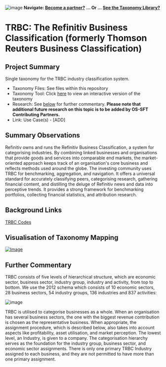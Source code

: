 ![image](https://user-images.githubusercontent.com/112073913/188821900-0c411acf-fbdd-4163-adc9-3ba4e2be78df.png)
**Navigate: [Become a partner?](https://github.com/OS-SFT/06-COLLABORATORS-PARTNERS)**
**... Or ... [See the Taxonomy Library?](https://github.com/orgs/OS-SFT/projects/2)**

# TRBC: The Refinitiv Business Classification (formerly Thomson Reuters Business Classification)

## Project Summary

Single taxonomy for the TRBC industry classification system.
- Taxonomy Files: See files within this repository
- Taxonomy Tool: Click [here](https://os-sft.solidatus.com/viewer/share/Pek1oio1p1VhDAg4AXWprpp4okYzEZfi) to view an interactive version of the taxonomy
- Research: See [below](https://github.com/OS-SFT/Taxonomy-Mappings-Library/tree/main/Industry%20Classification%20Taxonomies/TRBC#further-commentary) for further commentary. **Please note that additional future research on this topic is to be added by OS-SFT Contributing Partners.**
- Link: Use Case(s) - [ADD]

## Summary Observations
Refinitiv owns and runs the Refinitiv Business Classification, a system for categorising industries. By combining linked businesses and organisations that provide goods and services into comparable end markets, the market-oriented approach keeps track of an organisation's core business and reflects methods used around the globe.
The investing community uses TRBC for benchmarking, aggregation, and navigation. It offers a universal standard for accurately classifying peers, categorising research, gathering financial content, and distilling the deluge of Refinitiv news and data into perceptive trends. It provides a strong framework for benchmarking portfolios, collecting financial statistics, and attribution research.

## Background Links
[TRBC Codes](https://www.refinitiv.com/content/dam/marketing/en_us/documents/quick-reference-guides/trbc-business-classification-quick-guide.pdf)

## Visualisation of Taxonomy Mapping

[![Image](https://user-images.githubusercontent.com/112077283/193853733-c1c61e34-46df-415b-8eb3-e3094cda010d.png "Click to open interactive Taxonomy Tool")](https://os-sft.solidatus.com/viewer/share/Pek1oio1p1VhDAg4AXWprpp4okYzEZfi)

## Further Commentary
TRBC consists of five levels of hierarchical structure, which are economic sector, business sector, industry group, industry and activity, from top to bottom. We use the 2012 schema which consists of 10 economic sectors, 28 business sectors, 54 industry groups, 136 industries and 837 activities:

![image](https://user-images.githubusercontent.com/112077283/193855275-66f226cd-5af6-40bb-9654-f354b4f237d6.png)

TRBC is utilised to categorise businesses as a whole. When an organisation has several business sectors, the one with the biggest revenue contribution is chosen as the representative business. When appropriate, the assignment procedure, which is described below, also takes into account aspects like profitability, asset utilisation, and market perception. The lowest level, an Industry, is given to a company. The categorisation hierarchy serves as the foundation for the industry group, business sector, and economic sector assignments. There is only one primary TRBC Industry assigned to each business, and they are not permitted to have more than one primary assignment.
